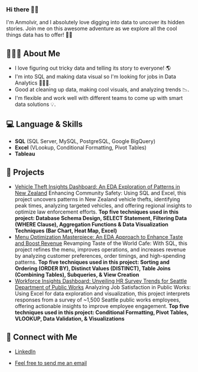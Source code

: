 ### Hi there 👋🏾
I'm Anmolvir, and I absolutely love digging into data to uncover its hidden stories. Join me on this awesome adventure as we explore all the cool things data has to offer! 🚀💡

## 🙋🏾‍♀️ About Me
- I love figuring out tricky data and telling its story to everyone! 🌎 
- I'm into SQL and making data visual so I'm looking for jobs in Data Analytics 👩🏾‍💻. 
- Good at cleaning up data, making cool visuals, and analyzing trends 📉.
- I'm flexible and work well with different teams to come up with smart data solutions 💡.

## 💻 Language & Skills
- **SQL** (SQL Server, MySQL, PostgreSQL, Google BigQuery)
- **Excel** (VLookup, Conditional Formatting, Pivot Tables)
- **Tableau**

## 🚀 Projects
- [Vehicle Theft Insights Dashboard: An EDA Exploration of Patterns in New Zealand](https://github.com/anmolvir-kaur/MotorVehicleTheftsAnalysis/blob/main/README.md) Enhancing Community Safety: Using SQL and Excel, this project uncovers patterns in New Zealand vehicle thefts, identifying peak times, analyzing targeted vehicles, and offering regional insights to optimize law enforcement efforts. **Top five techniques used in this project: Database Schema Design, SELECT Statement, Filtering Data (WHERE Clause), Aggregation Functions & Data Visualization Techniques (Bar Chart, Heat Map, Excel)**
- [Menu Optimization Masterpiece: An EDA Approach to Enhance Taste and Boost Revenue](https://github.com/anmolvir-kaur/TasteoftheWorldCafeMenuAnalysis/blob/main/README.md) Revamping Taste of the World Cafe: With SQL, this project refines the menu, improves operations, and increases revenue by analyzing customer preferences, order timings, and high-spending patterns. **Top five techniques used in this project: Sorting and Ordering (ORDER BY), Distinct Values (DISTINCT), Table Joins (Combining Tables), Subqueries, & View Creation**
- [Workforce Insights Dashboard: Unveiling HR Survey Trends for Seattle Department of Public Works](https://github.com/anmolvir-kaur/HRSurveyAnalysis/blob/main/README.md) Analyzing Job Satisfaction in Public Works: Using Excel for data exploration and visualization, this project interprets responses from a survey of ~1,500 Seattle public works employees, offering actionable insights to improve employee engagement. **Top five techniques used in this project: Conditional Formatting, Pivot Tables, VLOOKUP, Data Validation, & Visualizations**   
  
## 🤝 Connect with Me
- [LinkedIn](www.linkedin.com/in/anmolvirkaur)

- [Feel free to send me an email](anmolvkaur@gmail.com)



